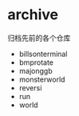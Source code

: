 # archive
归档先前的各个仓库

- billsonterminal
- bmprotate
- majonggb
- monsterworld
- reversi
- run 
- world
